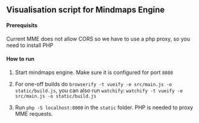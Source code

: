 ## Visualisation script for Mindmaps Engine

#### Prerequisits

Current MME does not allow CORS so we have to use a php proxy, so you need to install PHP

#### How to run

1. Start mindmaps engine. Make sure it is configured for port `8080`

2. For one-off builds do ```browserify -t vueify -e src/main.js -o static/build.js```, you can also run `watchify`: ```watchify -t vueify -e src/main.js -o static/build.js```

3. Run ```php -S localhost:8000``` in the `static` folder. PHP is needed to proxy MME requests.
